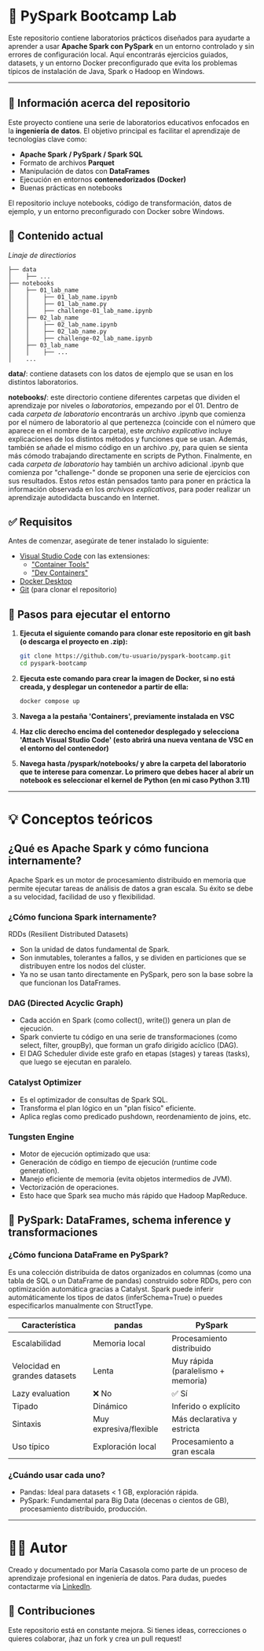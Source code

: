 # 🧪 PySpark Bootcamp Lab

Este repositorio contiene laboratorios prácticos diseñados para ayudarte a aprender a usar **Apache Spark con PySpark** en un entorno controlado y sin errores de configuración local. Aquí encontrarás ejercicios guiados, datasets, y un entorno Docker preconfigurado que evita los problemas típicos de instalación de Java, Spark o Hadoop en Windows.

---

## 📁 Información acerca del repositorio

Este proyecto contiene una serie de laboratorios educativos enfocados en la **ingeniería de datos**. El objetivo principal es facilitar el aprendizaje de tecnologías clave como:

- **Apache Spark / PySpark / Spark SQL**
- Formato de archivos **Parquet**
- Manipulación de datos con **DataFrames**
- Ejecución en entornos **contenedorizados (Docker)**
- Buenas prácticas en notebooks

El repositorio incluye notebooks, código de transformación, datos de ejemplo, y un entorno preconfigurado con Docker sobre Windows.

## 🧠 Contenido actual
*Linaje de directiorios*
```
├── data
│    ├── ...
├── notebooks
│    ├── 01_lab_name
│    │    ├── 01_lab_name.ipynb
│    │    ├── 01_lab_name.py
│    │    ├── challenge-01_lab_name.ipynb
│    ├── 02_lab_name
│    │    ├── 02_lab_name.ipynb
│    │    ├── 02_lab_name.py
│    │    ├── challenge-02_lab_name.ipynb
│    ├── 03_lab_name
│    │    ├── ...
│    ...
```

**data/**: contiene datasets con los datos de ejemplo que se usan en los distintos laboratorios.

**notebooks/**: este directorio contiene diferentes carpetas que dividen el aprendizaje por niveles o *laboratorios*, empezando por el 01. Dentro de cada *carpeta de laboratorio* encontrarás un archivo .ipynb que comienza por el número de laboratorio al que pertenezca (coincide con el número que aparece en el nombre de la carpeta), este *archivo explicativo* incluye explicaciones de los distintos métodos y funciones que se usan. Además, también se añade el mismo código en un archivo .py, para quien se sienta más cómodo trabajando directamente en scripts de Python. Finalmente, en cada *carpeta de laboratorio* hay también un archivo adicional .ipynb que comienza por "challenge-" donde se proponen una serie de ejercicios con sus resultados. Estos *retos* están pensados tanto para poner en práctica la información observada en los *archivos explicativos*, para poder realizar un aprendizaje autodidacta buscando en Internet.  

## ✅ Requisitos

Antes de comenzar, asegúrate de tener instalado lo siguiente:

- [Visual Studio Code](https://code.visualstudio.com/download) con las extensiones:
    - ["Container Tools"](https://marketplace.visualstudio.com/items?itemName=ms-azuretools.vscode-containers)
    - ["Dev Containers"](https://marketplace.visualstudio.com/items?itemName=ms-vscode-remote.remote-containers)
- [Docker Desktop](https://www.docker.com/get-started/)
- [Git](https://git-scm.com/downloads) (para clonar el repositorio)

## 🚀 Pasos para ejecutar el entorno

1. **Ejecuta el siguiente comando para clonar este repositorio en git bash (o descarga el proyecto en .zip):**

   ```bash
   git clone https://github.com/tu-usuario/pyspark-bootcamp.git
   cd pyspark-bootcamp
   ```

2. **Ejecuta este comando para crear la imagen de Docker, si no está creada, y desplegar un contenedor a partir de ella:**

    ```bash
    docker compose up
    ```

3. **Navega a la pestaña 'Containers', previamente instalada en VSC**
4. **Haz clic derecho encima del contenedor desplegado y selecciona 'Attach Visual Studio Code' (esto abrirá una nueva ventana de VSC en el entorno del contenedor)**
5. **Navega hasta /pyspark/notebooks/ y abre la carpeta del laboratorio que te interese para comenzar. Lo primero que debes hacer al abrir un notebook es seleccionar el kernel de Python (en mi caso Python 3.11)**

---

# 💡 Conceptos teóricos

## ¿Qué es Apache Spark y cómo funciona internamente?
Apache Spark es un motor de procesamiento distribuido en memoria que permite ejecutar tareas de análisis de datos a gran escala. Su éxito se debe a su velocidad, facilidad de uso y flexibilidad.

### ¿Cómo funciona Spark internamente?
RDDs (Resilient Distributed Datasets)
- Son la unidad de datos fundamental de Spark.
- Son inmutables, tolerantes a fallos, y se dividen en particiones que se distribuyen entre los nodos del clúster.
- Ya no se usan tanto directamente en PySpark, pero son la base sobre la que funcionan los DataFrames.

### DAG (Directed Acyclic Graph)
- Cada acción en Spark (como collect(), write()) genera un plan de ejecución.
- Spark convierte tu código en una serie de transformaciones (como select, filter, groupBy), que forman un grafo dirigido acíclico (DAG).
- El DAG Scheduler divide este grafo en etapas (stages) y tareas (tasks), que luego se ejecutan en paralelo.

### Catalyst Optimizer
- Es el optimizador de consultas de Spark SQL.
- Transforma el plan lógico en un "plan físico" eficiente.
- Aplica reglas como predicado pushdown, reordenamiento de joins, etc.

### Tungsten Engine
- Motor de ejecución optimizado que usa:
 - Generación de código en tiempo de ejecución (runtime code generation).
 - Manejo eficiente de memoria (evita objetos intermedios de JVM).
 - Vectorización de operaciones.
- Esto hace que Spark sea mucho más rápido que Hadoop MapReduce.

## 🧩 PySpark: DataFrames, schema inference y transformaciones
### ¿Cómo funciona DataFrame en PySpark?
Es una colección distribuida de datos organizados en columnas (como una tabla de SQL o un DataFrame de pandas) construido sobre RDDs, pero con optimización automática gracias a Catalyst.
Spark puede inferir automáticamente los tipos de datos (inferSchema=True) o puedes especificarlos manualmente con StructType.


| Característica                | pandas                 | PySpark                            |
| ----------------------------- | ---------------------- | ---------------------------------- |
| Escalabilidad                 | Memoria local          | Procesamiento distribuido          |
| Velocidad en grandes datasets | Lenta                  | Muy rápida (paralelismo + memoria) |
| Lazy evaluation               | ❌ No                   | ✅ Sí                               |
| Tipado                        | Dinámico               | Inferido o explícito               |
| Sintaxis                      | Muy expresiva/flexible | Más declarativa y estricta         |
| Uso típico                    | Exploración local      | Procesamiento a gran escala        |

### ¿Cuándo usar cada uno?
- Pandas: Ideal para datasets < 1 GB, exploración rápida.
- PySpark: Fundamental para Big Data (decenas o cientos de GB), procesamiento distribuido, producción.

---

# 🧑‍💻 Autor
Creado y documentado por María Casasola como parte de un proceso de aprendizaje profesional en ingeniería de datos.
Para dudas, puedes contactarme vía [LinkedIn](https://www.linkedin.com/in/mar%C3%ADa-casasola-calzadilla-303970184/).

## 🤝 Contribuciones
Este repositorio está en constante mejora. Si tienes ideas, correcciones o quieres colaborar, ¡haz un fork y crea un pull request!
